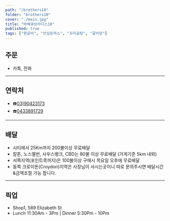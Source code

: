 ```yaml
---
path: "/brothers10"
folder: "brothers10"
cover: "./main.jpg"
title: "바베큐브라더스10"
published: true
tags: ["편갈비", "안심돈까스", "꼬리곰탕", "갈비탕"] 
---
```


## 주문
- 카톡, 전화

---

## 연락처
- ☎️<a href="tel:90423173">03)90423173</a>
- ☎️<a href="tel:0433891729">0433891729</a>

---

## 배달
- 시티에서 25Km까지 200불이상 무료배달 
- 칼튼, 노스멜번, 사우스뱅크, CBD는 80불 이상 무료배달 (가게기준 5km 내외)
- 서쪽지역(포인트쿡까지)은 100불이상 구매시 목요일 오후에 무료배달 
- 동쪽 크로이돈(Croydon)지역은 사장님이 사시는곳이니 따로 문의주시면 배달시간&금액조절 가능 합니다. 

---

## 픽업
- Shop1, 589 Elizabeth St
- Lunch 11:30Am - 3Pm | Dinner 5:30Pm - 10Pm



